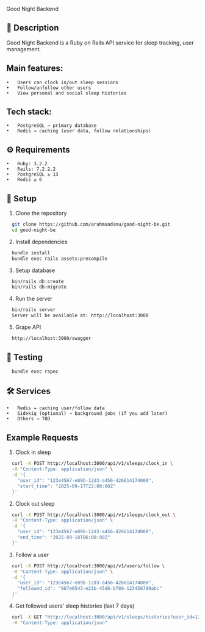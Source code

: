 Good Night Backend

## 📌 Description

Good Night Backend is a Ruby on Rails API service for sleep tracking, user management.

## Main features:
	•	Users can clock in/out sleep sessions
	•	Follow/unfollow other users
	•	View personal and social sleep histories

## Tech stack:
	•	PostgreSQL → primary database
	•	Redis → caching (user data, follow relationships)

## ⚙️ Requirements
	•	Ruby: 3.2.2
	•	Rails: 7.2.2.2
	•	PostgreSQL ≥ 13
	•	Redis ≥ 6

## 🚀 Setup
1. Clone the repository
  ```bash
    git clone https://github.com/arahmandanu/good-night-be.git
    cd good-night-be
  ```
2. Install dependencies
  ```bash
    bundle install
    bundle exec rails assets:precompile
  ```
3. Setup database
  ```bash
    bin/rails db:create
    bin/rails db:migrate
  ```
4. Run the server
  ```bash
    bin/rails server
    Server will be available at: http://localhost:3000
  ```
5. Grape API
  ```bash
    http://localhost:3000/swagger
  ```
## 🧪 Testing
  ```bash
    bundle exec rspec
  ```

## 🛠 Services
	•	Redis → caching user/follow data
	•	Sidekiq (optional) → background jobs (if you add later)
	•	Others → TBD

## Example Requests
1. Clock in sleep
```bash
  curl -X POST http://localhost:3000/api/v1/sleeps/clock_in \
  -H "Content-Type: application/json" \
  -d '{
    "user_id": "123e4567-e89b-12d3-a456-426614174000",
    "start_time": "2025-09-17T22:00:00Z"
  }'
```
2. Clock out sleep
```bash
  curl -X POST http://localhost:3000/api/v1/sleeps/clock_out \
  -H "Content-Type: application/json" \
  -d '{
    "user_id": "123e4567-e89b-12d3-a456-426614174000",
    "end_time": "2025-09-18T06:00:00Z"
  }'
```
3. Follow a user
```bash
  curl -X POST http://localhost:3000/api/v1/users/follow \
  -H "Content-Type: application/json" \
  -d '{
    "user_id": "123e4567-e89b-12d3-a456-426614174000",
    "followed_id": "987e6543-e21b-45d6-b789-123456789abc"
  }'
```
4. Get followed users’ sleep histories (last 7 days)
```bash
  curl -X GET "http://localhost:3000/api/v1/sleeps/histories?user_id=123e4567-e89b-12d3-a456-426614174000&start_date=2025-09-10&end_date=2025-09-17&page=1&per_page=10" \
  -H "Content-Type: application/json"
```

